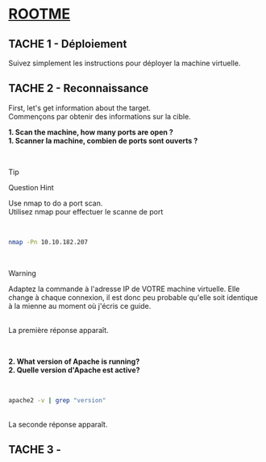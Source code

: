 # **[ROOTME](https://tryhackme.com/r/room/rrootme)**

## TACHE 1 - Déploiement

Suivez simplement les instructions pour déployer la machine virtuelle.

## TACHE 2 - Reconnaissance

First, let's get information about the target.
<br>Commençons par obtenir des informations sur la cible.

**1. Scan the machine, how many ports are open ?**
<br>**1. Scanner la machine, combien de ports sont ouverts ?**

<br>

> [!TIP]
> Question Hint
>
> Use nmap to do a port scan.
> <br>Utilisez nmap pour effectuer le scanne de port

<br>

```bash
nmap -Pn 10.10.182.207
```

<br>

> [!WARNING]
> Adaptez la commande à l'adresse IP de VOTRE machine virtuelle. Elle change à chaque connexion, il est donc peu probable qu'elle soit identique à la mienne au moment où j'écris ce guide.

<br>La première réponse apparaît.

<br>

**2. What version of Apache is running?**
<br>**2. Quelle version d'Apache est active?**

<br>

```bash
apache2 -v | grep "version"
```

<br>La seconde réponse apparaît.



## TACHE 3 - 